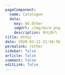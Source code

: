 ```yaml
---
pageComponent: 
  name: Catalogue
  data: 
    key: 06.Other
    imgUrl: /img/more.png
    description: 杂七杂八
title: Other
date: 2020-03-11 21:50:56
permalink: /other
sidebar: false
article: false
comment: false
editLink: false
---
```

